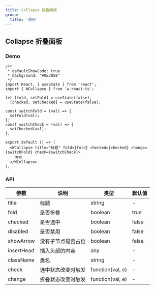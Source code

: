 ```yaml
---
title: Collapse 折叠面板
group:
  title: '通用'
---
```


## Collapse 折叠面板

### Demo

```tsx
/**
 * defaultShowCode: true
 * background: "#0E3058"
 */
import React, { useState } from 'react';
import { WCollapse } from 'w-react-ts';

let [fold, setFold] = useState(false),
  [checked, setChecked] = useState(false);

const switchFold = (val) => {
  setFold(val);
};
const switchCheck = (val) => {
  setChecked(val);
};

export default () => (
  <WCollapse title="标题" fold={fold} checked={checked} change={switchFold} check={switchCheck}>
    内容
  </WCollapse>
);
```

### API

| 参数       | 说明               | 类型             | 默认值 |
| ---------- | ------------------ | ---------------- | ------ |
| title      | 标题               | string           | -      |
| fold       | 是否折叠           | boolean          | true   |
| checked    | 是否选中           | boolean          | false  |
| disabled   | 是否禁用           | boolean          | false  |
| showArrow  | 没有子节点是否占位 | boolean          | false  |
| insertHead | 插入头部的内容     | any              | -      |
| className  | 类名               | string           | -      |
| check      | 选中状态改变时触发 | function(val, e) | -      |
| change     | 折叠状态改变时触发 | function(val, e) | -      |
